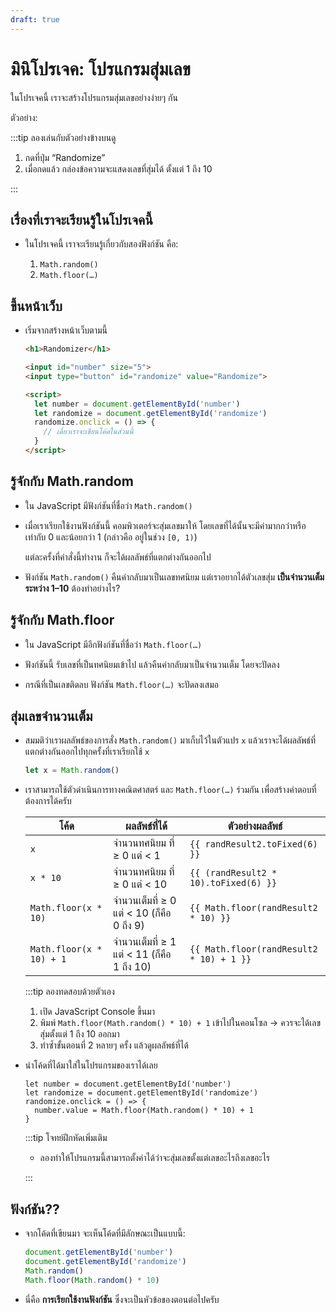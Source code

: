 ```yaml
---
draft: true
---
```


<script setup>
  import HtmlOutput from './components/HtmlOutput.vue'
  import JsConsole from './components/JsConsole.vue'
  import { ref, onMounted, onUnmounted } from 'vue'

  const randResult = ref('')
  const randResult2 = ref(0)
  let interval
  onMounted(() => {
    randomize()
    interval = setInterval(() => {
      randomize()
    }, 60e3 / 138)
  })
  onUnmounted(() => {
    clearInterval(interval)
  })
  const randomize = () => {
    randResult.value = Math.random()
    randResult2.value = Math.random()
  }
</script>

# มินิโปรเจค: โปรแกรมสุ่มเลข

ในโปรเจคนี้ เราจะสร้างโปรแกรมสุ่มเลขอย่างง่ายๆ กัน

ตัวอย่าง:

<HtmlOutput src="/js/mini-projects/randomizer.html" :height="128" />

:::tip ลองเล่นกับตัวอย่างข้างบนดู

1. กดที่ปุ่ม “Randomize”
2. เมื่อกดแล้ว กล่องข้อความจะแสดงเลขที่สุ่มได้ ตั้งแต่ 1 ถึง 10

:::

## เรื่องที่เราจะเรียนรู้ในโปรเจคนี้

- ในโปรเจคนี้ เราจะเรียนรู้เกี่ยวกับสองฟังก์ชัน คือ:

  1. `Math.random()`
  2. `Math.floor(…)`

## ขึ้นหน้าเว็บ

- เริ่มจากสร้างหน้าเว็บตามนี้

  <!-- prettier-ignore -->
  ```html
  <h1>Randomizer</h1>

  <input id="number" size="5">
  <input type="button" id="randomize" value="Randomize">

  <script>
    let number = document.getElementById('number')
    let randomize = document.getElementById('randomize')
    randomize.onclick = () => {
      // เดี๋ยวเราจะเขียนโค้ดในส่วนนี้
    }
  </script>
  ```

## รู้จักกับ Math.random

- ใน JavaScript มีฟังก์ชันที่ชื่อว่า `Math.random()`

- เมื่อเราเรียกใช้งานฟังก์ชันนี้ คอมพิวเตอร์จะสุ่มเลขมาให้
  โดยเลขที่ได้นั้นจะมีค่ามากกว่าหรือเท่ากับ 0 และน้อยกว่า 1
  (กล่าวคือ อยู่ในช่วง `[0, 1)`)

  <JsConsole input="Math.random()" :output="{value: randResult}" />

  แต่ละครั้งที่คำสั่งนี้ทำงาน ก็จะได้ผลลัพธ์ที่แตกต่างกันออกไป

- ฟังก์ชัน `Math.random()` คืนค่ากลับมาเป็นเลขทศนิยม
  แต่เราอยากได้ตัวเลขสุ่ม **เป็นจำนวนเต็ม ระหว่าง 1–10** ต้องทำอย่างไร?

## รู้จักกับ Math.floor

- ใน JavaScript มีอีกฟังก์ชันที่ชื่อว่า `Math.floor(…)`

- ฟังก์ชันนี้ รับเลขที่เป็นทศนิยมเข้าไป แล้วคืนค่ากลับมาเป็นจำนวนเต็ม
  โดยจะปัดลง

  <JsConsole input="Math.floor(3.14)" :output="{value: 3}" />

  <JsConsole input="Math.floor(3.99)" :output="{value: 3}" />

  <JsConsole input="Math.floor(4.00)" :output="{value: 4}" />

- กรณีที่เป็นเลขติดลบ ฟังก์ชัน `Math.floor(…)` จะปัดลงเสมอ

  <JsConsole input="Math.floor(-3.14)" :output="{value: -4}" />

  <JsConsole input="Math.floor(-3.99)" :output="{value: -4}" />

  <JsConsole input="Math.floor(-4.00)" :output="{value: -4}" />

## สุ่มเลขจำนวนเต็ม

- สมมติว่าเราผลลัพธ์ของการสั่ง `Math.random()` มาเก็บไว้ในตัวแปร `x`
  แล้วเราจะได้ผลลัพธ์ที่แตกต่างกันออกไปทุกครั้งที่เราเรียกใช้ `x`

  ```js
  let x = Math.random()
  ```

- เราสามารถใช้ตัวดำเนินการทางคณิตศาสตร์ และ `Math.floor(…)` ร่วมกัน เพื่อสร้างคำตอบที่ต้องการได้ครับ

  <!-- prettier-ignore -->
  | โค้ด | ผลลัพธ์ที่ได้ | ตัวอย่างผลลัพธ์ |
  | --- | --- | --- |
  | `x` | จำนวนทศนิยม ที่ ≥ 0 แต่ &lt; 1 | <code>{{ randResult2.toFixed(6) }}</code> |
  | `x * 10` | จำนวนทศนิยม ที่ ≥ 0 แต่ &lt; 10 | <code>{{ (randResult2 * 10).toFixed(6) }}</code> |
  | `Math.floor(x * 10)` | จำนวนเต็มที่ ≥ 0 แต่ &lt; 10 (ก็คือ 0 ถึง 9) | <code>{{ Math.floor(randResult2 * 10) }}</code> |
  | `Math.floor(x * 10) + 1` | จำนวนเต็มที่ ≥ 1 แต่ &lt; 11 (ก็คือ 1 ถึง 10) | <code>{{ Math.floor(randResult2 * 10) + 1 }}</code> |

  :::tip ลองทดสอบด้วยตัวเอง

  1. เปิด JavaScript Console ขึ้นมา
  2. พิมพ์ `Math.floor(Math.random() * 10) + 1` เข้าไปในคอนโซล &rarr; ควรจะได้เลขสุ่มตั้งแต่ 1 ถึง 10 ออกมา
  3. ทำซ้ำขั้นตอนที่ 2 หลายๆ ครั้ง แล้วดูผลลัพธ์ที่ได้

- นำโค้ดที่ได้มาใส่ในโปรแกรมของเราได้เลย

  <!-- prettier-ignore -->
  ```js{4}
  let number = document.getElementById('number')
  let randomize = document.getElementById('randomize')
  randomize.onclick = () => {
    number.value = Math.floor(Math.random() * 10) + 1
  }
  ```

  :::tip โจทย์ฝึกหัดเพิ่มเติม

  - ลองทำให้โปรแกรมนี้สามารถตั้งค่าได้ว่าจะสุ่มเลขตั้งแต่เลขอะไรถึงเลขอะไร

  :::

## ฟังก์ชัน??

- จากโค้ดที่เขียนมา จะเห็นโค้ดที่มีลักษณะเป็นแบบนี้:

  <!-- prettier-ignore -->
  ```js
  document.getElementById('number')
  document.getElementById('randomize')
  Math.random()
  Math.floor(Math.random() * 10)
  ```

- นี่คือ **การเรียกใช้งานฟังก์ชัน** ซึ่งจะเป็นหัวข้อของตอนต่อไปครับ
